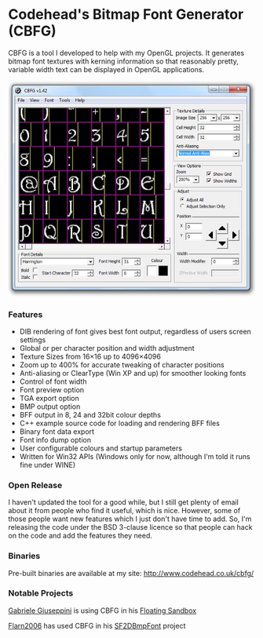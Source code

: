 # Codehead's Bitmap Font Generator (CBFG)

CBFG is a tool I developed to help with my OpenGL projects. It generates bitmap font textures with kerning information so that reasonably pretty, variable width text can be displayed in OpenGL applications.

![](docs/media/CBFG_Grab.jpg?raw=true)

### Features

- DIB rendering of font gives best font output, regardless of users screen settings
- Global or per character position and width adjustment
- Texture Sizes from 16×16 up to 4096×4096
- Zoom up to 400% for accurate tweaking of character positions
- Anti-aliasing or ClearType (Win XP and up) for smoother looking fonts
- Control of font width
- Font preview option
- TGA export option
- BMP output option
- BFF output in 8, 24 and 32bit colour depths
- C++ example source code for loading and rendering BFF files
- Binary font data export
- Font info dump option
- User configurable colours and startup parameters
- Written for Win32 APIs (Windows only for now, although I'm told it runs fine under WINE)

### Open Release
I haven't updated the tool for a good while, but I still get plenty of email about it from people who find it useful, which is nice. However, some of those people want new features which I just don't have time to add. So, I'm releasing the code under the BSD 3-clause licence so that people can hack on the code and add the features they need.

### Binaries
Pre-built binaries are available at my site: http://www.codehead.co.uk/cbfg/

### Notable Projects
[Gabriele Giuseppini](https://github.com/GabrieleGiuseppini) is using CBFG in his [Floating Sandbox](https://github.com/GabrieleGiuseppini/Floating-Sandbox)

[Flarn2006](https://github.com/flarn2006) has used CBFG in his [SF2DBmpFont](https://github.com/flarn2006/SF2DBmpFont) project

